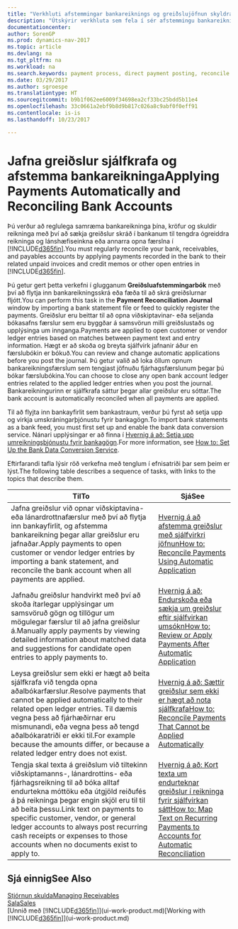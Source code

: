 ```yaml
---
title: "Verkhluti afstemmingar bankareiknings og greiðslujöfnun skyldra færslna"
description: "Útskýrir verkhluta sem fela í sér afstemmingu bankareikninga, krafna og skulda reikninga, bókanir inngreiðslna og útgjalda og sjálfvirka greiðslujöfnun."
documentationcenter: 
author: SorenGP
ms.prod: dynamics-nav-2017
ms.topic: article
ms.devlang: na
ms.tgt_pltfrm: na
ms.workload: na
ms.search.keywords: payment process, direct payment posting, reconcile payment, expenses, cash receipts
ms.date: 03/29/2017
ms.author: sgroespe
ms.translationtype: HT
ms.sourcegitcommit: b9b1f062ee6009f34698ea2cf33bc25bdd5b11e4
ms.openlocfilehash: 33c0661a2ebf9b8d9b817c026a8c9abf0f0eff91
ms.contentlocale: is-is
ms.lasthandoff: 10/23/2017

---
```

# <a name="applying-payments-automatically-and-reconciling-bank-accounts"></a><span data-ttu-id="2cbc7-103">Jafna greiðslur sjálfkrafa og afstemma bankareikninga</span><span class="sxs-lookup"><span data-stu-id="2cbc7-103">Applying Payments Automatically and Reconciling Bank Accounts</span></span>
<span data-ttu-id="2cbc7-104">Þú verður að reglulega samræma bankareikninga þína, kröfur og skuldir reikninga með því að sækja greiðslur skráð í bankanum til tengdra ógreiddra reikninga og lánshæfiseinkna eða annarra opna færslna í [!INCLUDE[d365fin](includes/d365fin_long_md.md)].</span><span class="sxs-lookup"><span data-stu-id="2cbc7-104">You must regularly reconcile your bank, receivables, and payables accounts by applying payments recorded in the bank to their related unpaid invoices and credit memos or other open entries in [!INCLUDE[d365fin](includes/d365fin_long_md.md)].</span></span>  

<span data-ttu-id="2cbc7-105">Þú getur gert þetta verkefni í glugganum **Greiðsluafstemmingarbók** með því að flytja inn bankareikningsskrá eða fæða til að skrá greiðslurnar fljótt.</span><span class="sxs-lookup"><span data-stu-id="2cbc7-105">You can perform this task in the **Payment Reconciliation Journal** window by importing a bank statement file or feed to quickly register the payments.</span></span> <span data-ttu-id="2cbc7-106">Greiðslur eru beittar til að opna viðskiptavinar- eða seljanda bókasafns færslur sem eru byggðar á samsvörun milli greiðslustaðs og upplýsinga um innganga.</span><span class="sxs-lookup"><span data-stu-id="2cbc7-106">Payments are applied to open customer or vendor ledger entries based on matches between payment text and entry information.</span></span> <span data-ttu-id="2cbc7-107">Hægt er að skoða og breyta sjálfvirk jafnanir áður en færslubókin er bókuð.</span><span class="sxs-lookup"><span data-stu-id="2cbc7-107">You can review and change automatic applications before you post the journal.</span></span> <span data-ttu-id="2cbc7-108">Þú getur valið að loka öllum opnum bankareikningsfærslum sem tengjast jöfnuðu fjárhagsfærslunum þegar þú bókar færslubókina.</span><span class="sxs-lookup"><span data-stu-id="2cbc7-108">You can choose to close any open bank account ledger entries related to the applied ledger entries when you post the journal.</span></span> <span data-ttu-id="2cbc7-109">Bankareikningurinn er sjálfkrafa sáttur þegar allar greiðslur eru sóttar.</span><span class="sxs-lookup"><span data-stu-id="2cbc7-109">The bank account is automatically reconciled when all payments are applied.</span></span>  

<span data-ttu-id="2cbc7-110">Til að flyjta inn bankayfirlit sem bankastraum, verður þú fyrst að setja upp og virkja umskráningarþjónustu fyrir bankagögn.</span><span class="sxs-lookup"><span data-stu-id="2cbc7-110">To import bank statements as a bank feed, you must first set up and enable the bank data conversion service.</span></span> <span data-ttu-id="2cbc7-111">Nánari upplýsingar er að finna í [Hvernig á að: Setja upp umreikningsþjónustu fyrir bankagögn](bank-how-setup-bank-data-conversion-service.md).</span><span class="sxs-lookup"><span data-stu-id="2cbc7-111">For more information, see [How to: Set Up the Bank Data Conversion Service](bank-how-setup-bank-data-conversion-service.md).</span></span>  

<span data-ttu-id="2cbc7-112">Eftirfarandi tafla lýsir röð verkefna með tenglum í efnisatriði þar sem þeim er lýst.</span><span class="sxs-lookup"><span data-stu-id="2cbc7-112">The following table describes a sequence of tasks, with links to the topics that describe them.</span></span>  

| <span data-ttu-id="2cbc7-113">Til</span><span class="sxs-lookup"><span data-stu-id="2cbc7-113">To</span></span> | <span data-ttu-id="2cbc7-114">Sjá</span><span class="sxs-lookup"><span data-stu-id="2cbc7-114">See</span></span> |
| --- | --- |
| <span data-ttu-id="2cbc7-115">Jafna greiðslur við opnar viðskiptavina- eða lánardrottnafærslur með því að flytja inn bankayfirlit, og afstemma bankareikning þegar allar greiðslur eru jafnaðar.</span><span class="sxs-lookup"><span data-stu-id="2cbc7-115">Apply payments to open customer or vendor ledger entries by importing a bank statement, and reconcile the bank account when all payments are applied.</span></span> |[<span data-ttu-id="2cbc7-116">Hvernig á að afstemma greiðslur með sjálfvirkri jöfnun</span><span class="sxs-lookup"><span data-stu-id="2cbc7-116">How to: Reconcile Payments Using Automatic Application</span></span>](receivables-how-reconcile-payments-auto-application.md) |
| <span data-ttu-id="2cbc7-117">Jafnaðu greiðslur handvirkt með því að skoða ítarlegar upplýsingar um samsvöruð gögn og tillögur um mögulegar færslur til að jafna greiðslur á.</span><span class="sxs-lookup"><span data-stu-id="2cbc7-117">Manually apply payments by viewing detailed information about matched data and suggestions for candidate open entries to apply payments to.</span></span> |[<span data-ttu-id="2cbc7-118">Hvernig á að: Endurskoða eða sækja um greiðslur eftir sjálfvirkan umsókn</span><span class="sxs-lookup"><span data-stu-id="2cbc7-118">How to: Review or Apply Payments After Automatic Application</span></span>](receivables-how-review-apply-payments-auto-application.md) |
| <span data-ttu-id="2cbc7-119">Leysa greiðslur sem ekki er hægt að beita sjálfkrafa við tengda opna aðalbókarfærslur.</span><span class="sxs-lookup"><span data-stu-id="2cbc7-119">Resolve payments that cannot be applied automatically to their related open ledger entries.</span></span> <span data-ttu-id="2cbc7-120">Til dæmis vegna þess að fjárhæðirnar eru mismunandi, eða vegna þess að tengd aðalbókaratriði er ekki til.</span><span class="sxs-lookup"><span data-stu-id="2cbc7-120">For example because the amounts differ, or because a related ledger entry does not exist.</span></span> |[<span data-ttu-id="2cbc7-121">Hvernig á að: Sættir greiðslur sem ekki er hægt að nota sjálfkrafa</span><span class="sxs-lookup"><span data-stu-id="2cbc7-121">How to: Reconcile Payments That Cannot be Applied Automatically</span></span>](receivables-how-reconcile-payments-cannot-apply-auto.md) |
| <span data-ttu-id="2cbc7-122">Tengja skal texta á greiðslum við tiltekinn viðskiptamanns-, lánardrottins- eða fjárhagsreikning til að bóka alltaf endurtekna móttöku eða útgjöld reiðufés á þá reikninga þegar engin skjöl eru til til að beita þessu.</span><span class="sxs-lookup"><span data-stu-id="2cbc7-122">Link text on payments to specific customer, vendor, or general ledger accounts to always post recurring cash receipts or expenses to those accounts when no documents exist to apply to.</span></span> |[<span data-ttu-id="2cbc7-123">Hvernig á að: Kort texta um endurteknar greiðslur í reikninga fyrir sjálfvirkan sátt</span><span class="sxs-lookup"><span data-stu-id="2cbc7-123">How to: Map Text on Recurring Payments to Accounts for Automatic Reconciliation</span></span>](receivables-how-map-text-recurring-payments-accounts-auto-reconcilliation.md) |

## <a name="see-also"></a><span data-ttu-id="2cbc7-124">Sjá einnig</span><span class="sxs-lookup"><span data-stu-id="2cbc7-124">See Also</span></span>
[<span data-ttu-id="2cbc7-125">Stjórnun skulda</span><span class="sxs-lookup"><span data-stu-id="2cbc7-125">Managing Receivables</span></span>](receivables-manage-receivables.md)  
[<span data-ttu-id="2cbc7-126">Sala</span><span class="sxs-lookup"><span data-stu-id="2cbc7-126">Sales</span></span>](sales-manage-sales.md)  
<span data-ttu-id="2cbc7-127">[Unnið með [!INCLUDE[d365fin](includes/d365fin_md.md)]](ui-work-product.md)</span><span class="sxs-lookup"><span data-stu-id="2cbc7-127">[Working with [!INCLUDE[d365fin](includes/d365fin_md.md)]](ui-work-product.md)</span></span>

